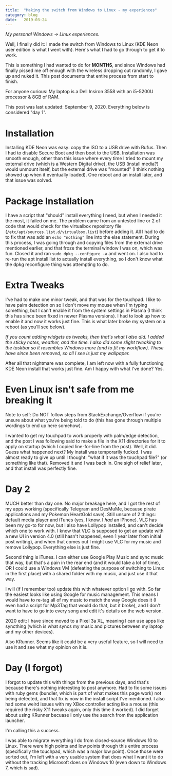 ```yaml
---
title:  "Making the switch from Windows to Linux - my experiences"
category: blog
date:   2019-03-24
---
```


*My personal Windows -> Linux experiences.*

Well, I finally did it: I made the switch from Windows to Linux (KDE Neon user edition is what I went with). Here's what I had to go through to get it to work.

This is something I had wanted to do for **MONTHS**, and since Windows had finally pissed me off enough with the wireless dropping out randomly, I gave up and nuked it. This post documents that entire process from start to finish.

For anyone curious: My laptop is a Dell Insiron 3558 with an i5-5200U processor & 8GB of RAM.

This post was last updated: September 9, 2020. Everything below is considered "day 1".

# Installation

Installing KDE Neon was easy: copy the ISO to a USB drive with Rufus. Then I had to disable Secure Boot and then boot to the USB. Installation was smooth enough, other than this issue where every time I tried to mount my external drive (which is a Western Digital drive), the USB (install media?) would unmount itself, but the external drive was "mounted" (I think nothing showed up when it eventually loaded). One reboot and an install later, and that issue was solved.

# Package Installation

I have a script that "should" install everything I need, but when I needed it the most, it failed on me. The problem came from an untested line or 2 of code that would check for the virtualbox repository file (`/etc/apt/sources.list.d/virtualbox.list`) before adding it. All I had to do to fix that was add an `echo "nothing"` line into the else statement. During this process, I was going through and copying files from the external drive mentioned earlier, and that froze the terminal window I was on, which was fun. Closed it and ran `sudo dpkg --configure -a` and went on. I also had to re-run the apt install list to actually install everything, so I don't know what the dpkg reconfigure thing was attempting to do.

# Extra Tweaks

I've had to make one minor tweak, and that was for the touchpad. I like to have palm detection on so I don't move my mouse when I'm typing something, but I can't enable it from the system settings in Plasma (I think this has since been fixed in newer Plasma versions). I had to look up how to enable it and now it works just fine. This is what later broke my system on a reboot (as you'll see below).

_If you count adding widgets as tweaks, then that's what I also did. I added the sticky notes, weather, and the time. I also did some slight tweaking to the taskbar so it resembles Windows more (and to fit my workflow). These have since been removed, so all I see is just my wallpaper._

After all that nightmare was complete, I am left now with a fully functioning KDE Neon install that works just fine. Am I happy with what I've done? Yes.

# Even Linux isn't safe from me breaking it

Note to self: Do NOT follow steps from StackExchange/Overflow if you're unsure about what you're being told to do (this has gone through multiple wordings to end up here somehow). 

I wanted to get my touchpad to work properly with palm/edge detection, and the post I was following said to make a file in the X11 directories for it to apply on startup (which I copied line-for-line from the post). Well, it did. Guess what happened next? My install was temporarily fucked. I was almost ready to give up until I thought: "what if it was the touchpad file?" (or something like that). Removed it and I was back in. One sigh of relief later, and that install was perfectly fine.

# Day 2

MUCH better than day one. No major breakage here, and I got the rest of my apps working (specifically Telegram and DesMuMe, because pirate applications and my Pokemon HeartGold save). Still unsure of 2 things: default media player and iTunes (yes, I know. I *had* an iPhone). VLC has been my go-to for now, but I also have Lollypop installed, and can't decide which one to work with. I know that VLC is supposed to get an update with a new UI in version 4.0 (still hasn't happened, even 1 year later from initial post writing), and when that comes out I might use VLC for my music and remove Lollypop. Everything else is just fine.

Second thing is iTunes. I can either use Google Play Music and sync music that way, but that's a pain in the rear end (and it would take a lot of time), OR I could use a Windows VM (defeating the purpose of switching to Linux in the first place) with a shared folder with my music, and just use it that way.

I will (if I remember too) update this with whatever option I go with. So far the easiest looks like using Google for music management. This means I would have to re-tag all of my music to match the way Google does it (I even had a script for Mp3Tag that would do that, but it broke), and I don't want to have to go into every song and edit it's details on the web version.

2020 edit: I have since moved to a Pixel 3a XL, meaning I can use apps like syncthing (which is what syncs my music and pictures between my laptop and my other devices).

Also KRunner. Seems like it could be a very useful feature, so I will need to use it and see what my opinion on it is.

# Day (I forgot)

I forgot to update this with things from the previous days, and that's because there's nothing interesting to post anymore. Had to fix some issues with ruby gems (bundler, which is part of what makes this page work) not being detected, and that fix is now in the install script I've mentioned. I also had some weird issues with my XBox controller acting like a mouse (this required the risky X11 tweaks again, only this time it worked). I did forget about using KRunner becuase I only use the search from the application launcher.

I'm calling this a success. 

I was able to migrate everything I do from closed-source Windows 10 to Linux. There were high points and low points through this entire process (specifically the touchpad, which was a major low point). Once those were sorted out, I'm left with a very usable system that does what I want it to do without the tracking Microsoft does on Windows 10 (even down to Windows 7, which is sad).
